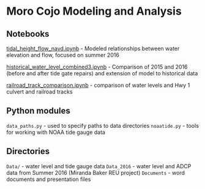 # Moro Cojo Modeling and Analysis

## Notebooks

[tidal_height_flow_navd.ipynb](tidal_height_flow_navd.ipynb) - Modeled relationships between water elevation and flow, focused on summer 2016

[historical_water_level_combined3.ipynb](historical_water_level_combined3.ipynb) - Comparison of 2015 and 2016 (before and after tide gate repairs) and extension of model to historical data

[railroad_track_comparison.ipynb](railroad_track_comparison.ipynb) - comparison of water levels and Hwy 1 culvert and railroad tracks

## Python modules

`data_paths.py` - used to specify paths to data directories
`noaatide.py` - tools for working with NOAA tide gauge data

## Directories

`Data/` - water level and tide gauge data 
`Data_2016` - water level and ADCP data from Summer 2016 (Miranda Baker REU project)
`Documents` - word documents and presentation files
